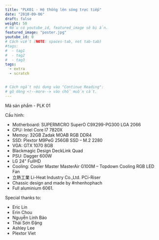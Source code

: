 ```yaml
---
title: "PLK01 - Hệ thống lên sóng trực tiếp"
date: "2018-09-06"
draft: false
weight: 50
# Nếu có youtube_id, featured_image sẽ bị ẩn.
featured_image: "poster.jpg"
youtube_id: 0
# Cách viết (NOTE: spaces-tab, not tab-tab)
#tags:
#  - tag1
#  - tag2
#  - tag3
tags:
  - extra
  - scratch
 

# Cách ngắt nội dung vào "Continue Reading":
# gõ dòng <!--more--> vào chỗ muốn cắt.
---
```


Mã sản phẩm - PLK 01
<!--more-->

Cấu hình:

- Motherboard: SUPERMICRO SuperO C9X299-PG300 LGA 2066
- CPU: Intel Core I7 7820X
- Memoy: 32GB Zadak MOAB RGB DDR4
- SSD: Plextor M9PeG 256GB SSD – M.2 2280
- VGA: GTX 1070 8GB
- Blackmagic Design DeckLink Quad
- PSU: Dagger 600W
- LG 24" FullHD
- Cooling: Cooler Master MasterAir G100M – Topdown Cooling RGB LED Fan
- 立熱工業 Li-Heat Industry Co.,Ltd. PCi-Riser
- Chassic design and made by #nhenhophach
- Full aluminium 6061.

Special thanks to:

- Eric Lin
- Erin Chou
- Nguyễn Linh Bảo
- Thái Sơn Đặng
- Ashley Lee
- Plextor Viet